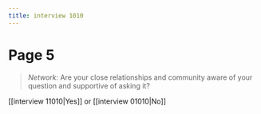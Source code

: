 ```yaml
---
title: interview 1010
---
```

# Page 5
> *Network:* Are your close relationships and community aware of your question and supportive of asking it?

[[interview 11010|Yes]] or [[interview 01010|No]] 